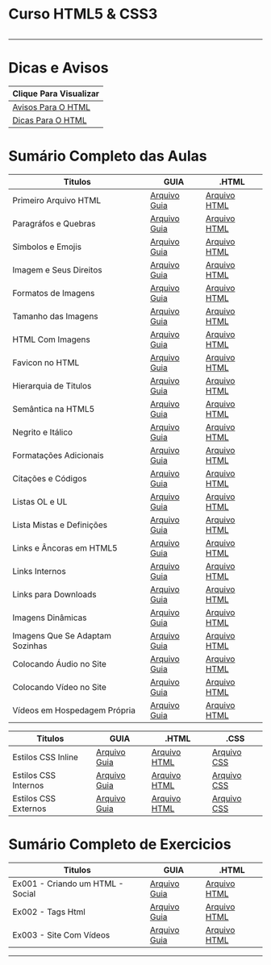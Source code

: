 # Curso HTML5 & CSS3

<img src="https://www.hostinger.com.br/tutoriais/wp-content/uploads/sites/12/2021/11/o-que-e-html.webp" alt="" widht=45>

---

# Dicas e Avisos
| Clique Para Visualizar                      |
| ------------------------------------------- |
| [Avisos Para O HTML](html.AVISOS/README.md) |
| [Dicas Para O HTML](html.DICAS/README.md)   |

# Sumário Completo das Aulas

| Titulos                         | GUIA                                          | .HTML                                          |
| ------------------------------- | --------------------------------------------- | ---------------------------------------------- |
| Primeiro Arquivo HTML           | [Arquivo Guia](html.AULAS/aula.001/README.md) | [Arquivo HTML](html.AULAS/aula.001/index.html) |
| Paragráfos e Quebras            | [Arquivo Guia](html.AULAS/aula.002/README.md) | [Arquivo HTML](html.AULAS/aula.002/index.html) |
| Simbolos e Emojis               | [Arquivo Guia](html.AULAS/aula.003/README.md) | [Arquivo HTML](html.AULAS/aula.003/index.html) |
| Imagem e Seus Direitos          | [Arquivo Guia](html.AULAS/aula.004/README.md) | [Arquivo HTML](#)                              |
| Formatos de Imagens             | [Arquivo Guia](html.AULAS/aula.005/README.md) | [Arquivo HTML](#)                              |
| Tamanho das Imagens             | [Arquivo Guia](html.AULAS/aula.006/README.md) | [Arquivo HTML](#)                              |
| HTML Com Imagens                | [Arquivo Guia](html.AULAS/aula.007/README.md) | [Arquivo HTML](html.AULAS/aula.007/index.html) |
| Favicon no HTML                 | [Arquivo Guia](html.AULAS/aula.008/README.md) | [Arquivo HTML](html.AULAS/aula.008/index.html) |
| Hierarquia de Titulos           | [Arquivo Guia](html.AULAS/aula.009/README.md) | [Arquivo HTML](html.AULAS/aula.009/index.html) |
| Semântica na HTML5              | [Arquivo Guia](#)                             | [Arquivo HTML](#)                              |
| Negrito e Itálico               | [Arquivo Guia](html.AULAS/aula.011/README.md) | [Arquivo HTML](html.AULAS/aula.011/index.html) |
| Formatações Adicionais          | [Arquivo Guia](html.AULAS/aula.012/README.md) | [Arquivo HTML](html.AULAS/aula.012/index.html) |
| Citações e Códigos              | [Arquivo Guia](html.AULAS/aula.013/README.md) | [Arquivo HTML](html.AULAS/aula.013/index.html) |
| Listas OL e UL                  | [Arquivo Guia](html.AULAS/aula.014/README.md) | [Arquivo HTML](html.AULAS/aula.014/index.html) |
| Lista Mistas e Definições       | [Arquivo Guia](html.AULAS/aula.015/README.md) | [Arquivo HTML](html.AULAS/aula.015/index.html) |
| Links e Âncoras em HTML5        | [Arquivo Guia](html.AULAS/aula.016/README.md) | [Arquivo HTML](html.AULAS/aula.016/index.html) |
| Links Internos                  | [Arquivo Guia](#)                             | [Arquivo HTML](html.AULAS/aula.017/index.html) |
| Links para Downloads            | [Arquivo Guia](#)                             | [Arquivo HTML](html.AULAS/aula.018/index.html) |
| Imagens Dinâmicas               | [Arquivo Guia](#)                             | [Arquivo HTML](#)                              |
| Imagens Que Se Adaptam Sozinhas | [Arquivo Guia](#)                             | [Arquivo HTML](html.AULAS/aula.020/index.html) |
| Colocando Áudio no Site         | [Arquivo Guia](#)                             | [Arquivo HTML](html.AULAS/aula.021/index.html) |
| Colocando Vídeo no Site         | [Arquivo Guia](html.AULAS/aula.022/README.md) | [Arquivo HTML](html.AULAS/aula.022/index.html) |
| Vídeos em Hospedagem Própria    | [Arquivo Guia](#)                             | [Arquivo HTML](html.AULAS/aula.023/index.html) |

| Titulos              | GUIA                                         | .HTML                                         | .CSS                                                   |
| -------------------- | -------------------------------------------- | --------------------------------------------- | ------------------------------------------------------ |
| Estilos CSS Inline   | [Arquivo Guia](#)                            | [Arquivo HTML](css.AULAS/aula.001/index.html) | [Arquivo CSS](#)                                       |
| Estilos CSS Internos | [Arquivo Guia](#)                            | [Arquivo HTML](css.AULAS/aula.002/index.html) | [Arquivo CSS](#)                                       |
| Estilos CSS Externos | [Arquivo Guia](css.AULAS/aula.003/README.md) | [Arquivo HTML](css.AULAS/aula.003/index.html) | [Arquivo CSS](css.AULAS/aula.003/assets/css/style.css) |


# Sumário Completo de Exercicios
| Titulos                          | GUIA              | .HTML                                     |
| -------------------------------- | ----------------- | ----------------------------------------- |
| Ex001 - Criando um HTML - Social | [Arquivo Guia](#) | [Arquivo HTML](html.EX/ex.001/index.html) |
| Ex002 - Tags Html                | [Arquivo Guia](#) | [Arquivo HTML](html.EX/ex.002/index.html) |
| Ex003 - Site Com Vídeos          | [Arquivo Guia](#) | [Arquivo HTML](html.EX/ex.003/index.html) |

---
